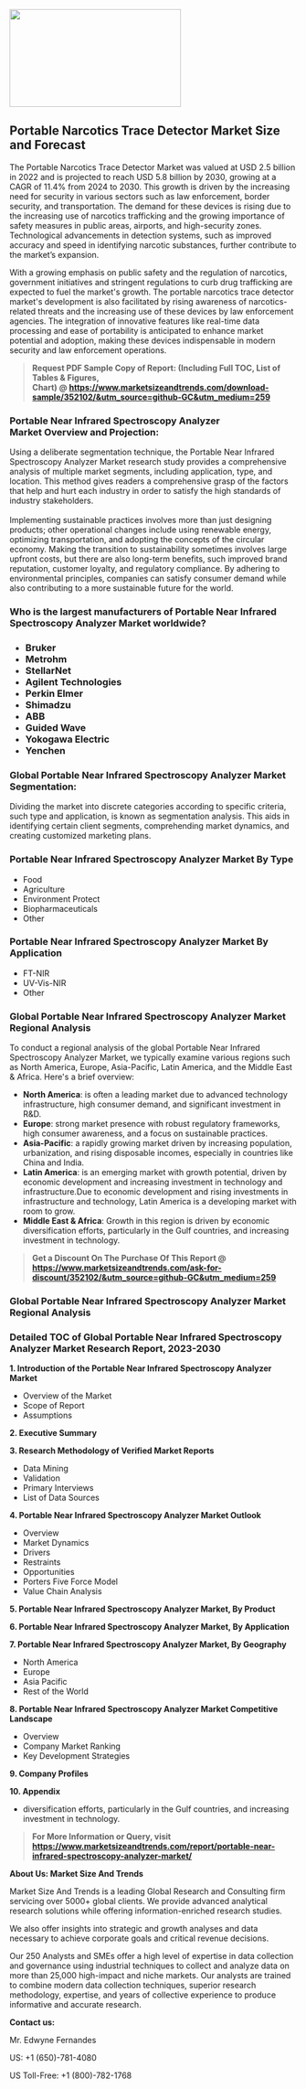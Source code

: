 <p><img class="alignnone size-medium wp-image-20088" src="https://ffe5etoiles.com/wp-content/uploads/2024/12/MST1-300x171.png" alt="" width="300" height="171" /></p><h2>Portable Narcotics Trace Detector Market Size and Forecast</h2><p>The Portable Narcotics Trace Detector Market was valued at USD 2.5 billion in 2022 and is projected to reach USD 5.8 billion by 2030, growing at a CAGR of 11.4% from 2024 to 2030. This growth is driven by the increasing need for security in various sectors such as law enforcement, border security, and transportation. The demand for these devices is rising due to the increasing use of narcotics trafficking and the growing importance of safety measures in public areas, airports, and high-security zones. Technological advancements in detection systems, such as improved accuracy and speed in identifying narcotic substances, further contribute to the market’s expansion.</p><p>With a growing emphasis on public safety and the regulation of narcotics, government initiatives and stringent regulations to curb drug trafficking are expected to fuel the market's growth. The portable narcotics trace detector market's development is also facilitated by rising awareness of narcotics-related threats and the increasing use of these devices by law enforcement agencies. The integration of innovative features like real-time data processing and ease of portability is anticipated to enhance market potential and adoption, making these devices indispensable in modern security and law enforcement operations.</p></p><blockquote id="" class=""><strong>Request PDF Sample Copy of Report: (Including Full TOC, List of Tables &amp; Figures, Chart)&nbsp;@&nbsp;<strong><a href="https://www.marketsizeandtrends.com/download-sample/352102/&utm_source=github-GC&utm_medium=259" target="_blank">https://www.marketsizeandtrends.com/download-sample/352102/&utm_source=github-GC&utm_medium=259</a></strong></strong></blockquote><h3 id="" class="">Portable Near Infrared Spectroscopy Analyzer Market&nbsp;Overview and Projection:</h3><p id="" class="">Using a deliberate segmentation technique, the Portable Near Infrared Spectroscopy Analyzer Market research study provides a comprehensive analysis of multiple market segments, including application, type, and location. This method gives readers a comprehensive grasp of the factors that help and hurt each industry in order to satisfy the high standards of industry stakeholders. <br /> <br />Implementing sustainable practices involves more than just designing products; other operational changes include using renewable energy, optimizing transportation, and adopting the concepts of the circular economy. Making the transition to sustainability sometimes involves large upfront costs, but there are also long-term benefits, such improved brand reputation, customer loyalty, and regulatory compliance. By adhering to environmental principles, companies can satisfy consumer demand while also contributing to a more sustainable future for the world.</p><h3 id="" class="">Who is the largest manufacturers of&nbsp;Portable Near Infrared Spectroscopy Analyzer Market worldwide?</h3><h3 class=""><p><ul><li>Bruker </li><li> Metrohm </li><li> StellarNet </li><li> Agilent Technologies </li><li> Perkin Elmer </li><li> Shimadzu </li><li> ABB </li><li> Guided Wave </li><li> Yokogawa Electric </li><li> Yenchen</li></ul></p></h3><h3 id="" class="">Global&nbsp;Portable Near Infrared Spectroscopy Analyzer Market Segmentation:</h3><p id="" class="">Dividing the market into discrete categories according to specific criteria, such type and application, is known as segmentation analysis. This aids in identifying certain client segments, comprehending market dynamics, and creating customized marketing plans.</p><h3 id="" class="">Portable Near Infrared Spectroscopy Analyzer Market&nbsp;By Type</h3><p><p><ul><li>Food</li><li> Agriculture</li><li> Environment Protect</li><li> Biopharmaceuticals</li><li> Other</p></li></ul></p></p><h3 id="" class="">Portable Near Infrared Spectroscopy Analyzer Market&nbsp;By Application</h3><p class=""><p><ul><li>FT-NIR</li><li> UV-Vis-NIR</li><li> Other</li></ul></p></p><h3 id="" class="">Global Portable Near Infrared Spectroscopy Analyzer Market Regional Analysis</h3><p id="" class="">To conduct a regional analysis of the global Portable Near Infrared Spectroscopy Analyzer Market, we typically examine various regions such as North America, Europe, Asia-Pacific, Latin America, and the Middle East &amp; Africa. Here's a brief overview:</p><ul><li><strong>North America</strong>: is often a leading market due to advanced technology infrastructure, high consumer demand, and significant investment in R&amp;D.</li><li><strong>Europe</strong>: strong market presence with robust regulatory frameworks, high consumer awareness, and a focus on sustainable practices.</li><li><strong>Asia-Pacific</strong>: a rapidly growing market driven by increasing population, urbanization, and rising disposable incomes, especially in countries like China and India.</li><li><strong>Latin America</strong>: is an emerging market with growth potential, driven by economic development and increasing investment in technology and infrastructure.Due to economic development and rising investments in infrastructure and technology, Latin America is a developing market with room to grow.</li><li><strong>Middle East &amp; Africa</strong>: Growth in this region is driven by economic diversification efforts, particularly in the Gulf countries, and increasing investment in technology.</li></ul><blockquote id="" class=""><strong>Get a Discount On The Purchase Of This Report @ <strong><a href="https://www.marketsizeandtrends.com/ask-for-discount/352102/&utm_source=github-GC&utm_medium=259" target="_blank">https://www.marketsizeandtrends.com/ask-for-discount/352102/&utm_source=github-GC&utm_medium=259</a></strong></strong></blockquote><h3 id="" class="">Global Portable Near Infrared Spectroscopy Analyzer Market Regional Analysis</h3><h3 id="" class="">Detailed TOC of Global Portable Near Infrared Spectroscopy Analyzer Market Research Report, 2023-2030</h3><p id="" class=""><strong>1. Introduction of the Portable Near Infrared Spectroscopy Analyzer Market</strong></p><ul><li>Overview of the Market</li><li>Scope of Report</li><li>Assumptions</li></ul><p id="" class=""><strong>2. Executive Summary</strong></p><p id="" class=""><strong>3. Research Methodology of Verified Market Reports</strong></p><ul><li>Data Mining</li><li>Validation</li><li>Primary Interviews</li><li>List of Data Sources</li></ul><p id="" class=""><strong>4. Portable Near Infrared Spectroscopy Analyzer Market Outlook</strong></p><ul><li>Overview</li><li>Market Dynamics</li><li>Drivers</li><li>Restraints</li><li>Opportunities</li><li>Porters Five Force Model</li><li>Value Chain Analysis</li></ul><p id="" class=""><strong>5. Portable Near Infrared Spectroscopy Analyzer Market, By Product</strong></p><p id="" class=""><strong>6. Portable Near Infrared Spectroscopy Analyzer Market, By Application</strong></p><p id="" class=""><strong>7. Portable Near Infrared Spectroscopy Analyzer Market, By Geography</strong></p><ul><li>North America</li><li>Europe</li><li>Asia Pacific</li><li>Rest of the World</li></ul><p id="" class=""><strong>8. Portable Near Infrared Spectroscopy Analyzer Market Competitive Landscape</strong></p><ul><li>Overview</li><li>Company Market Ranking</li><li>Key Development Strategies</li></ul><p id="" class=""><strong>9. Company Profiles</strong></p><p id="" class=""><strong>10. Appendix</strong></p><ul><li>diversification efforts, particularly in the Gulf countries, and increasing investment in technology.</li></ul><blockquote id="" class=""><strong>For More Information or Query, visit <strong><strong><a href="https://www.marketsizeandtrends.com/report/portable-near-infrared-spectroscopy-analyzer-market/" target="_blank">https://www.marketsizeandtrends.com/report/portable-near-infrared-spectroscopy-analyzer-market/</a></strong></strong></strong></blockquote><p id="" class=""><strong>About Us: Market Size And Trends</strong></p><p id="" class="">Market Size And Trends is a leading Global Research and Consulting firm servicing over 5000+ global clients. We provide advanced analytical research solutions while offering information-enriched research studies.</p><p id="" class="">We also offer insights into strategic and growth analyses and data necessary to achieve corporate goals and critical revenue decisions.</p><p id="" class="">Our 250 Analysts and SMEs offer a high level of expertise in data collection and governance using industrial techniques to collect and analyze data on more than 25,000 high-impact and niche markets. Our analysts are trained to combine modern data collection techniques, superior research methodology, expertise, and years of collective experience to produce informative and accurate research.</p><p id="" class=""><strong>Contact us:</strong></p><p id="" class="">Mr. Edwyne Fernandes</p><p id="" class="">US: +1 (650)-781-4080</p><p id="" class="">US Toll-Free: +1 (800)-782-1768</p>
